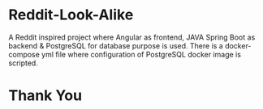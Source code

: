 # Reddit-Look-Alike

A Reddit inspired project where Angular as frontend, JAVA Spring Boot as backend & PostgreSQL for database purpose is used. There is a docker-compose yml file where configuration of PostgreSQL docker image is scripted.

# Thank You
